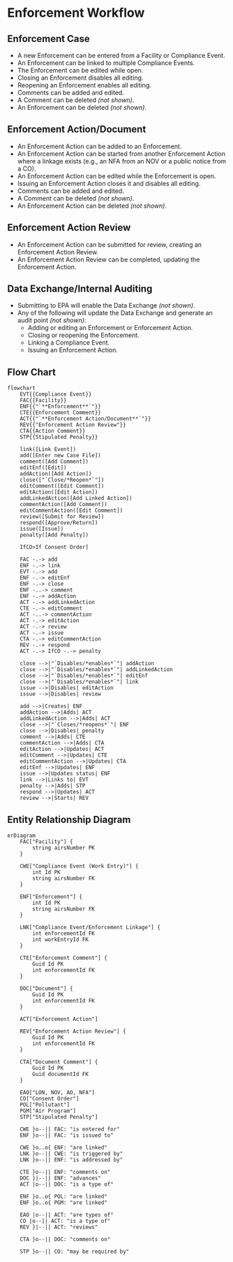 # Enforcement Workflow

## Enforcement Case

* A new Enforcement can be entered from a Facility or Compliance Event.
* An Enforcement can be linked to multiple Compliance Events.
* The Enforcement can be edited while open.
* Closing an Enforcement disables all editing.
* Reopening an Enforcement enables all editing.
* Comments can be added and edited.
* A Comment can be deleted *(not shown)*.
* An Enforcement can be deleted *(not shown)*.

## Enforcement Action/Document

* An Enforcement Action can be added to an Enforcement.
* An Enforcement Action can be started from another Enforcement Action where a linkage exists (e.g., an NFA from an NOV
  or a public notice from a CO).
* An Enforcement Action can be edited while the Enforcement is open.
* Issuing an Enforcement Action closes it and disables all editing.
* Comments can be added and edited.
* A Comment can be deleted *(not shown)*.
* An Enforcement Action can be deleted *(not shown)*.

## Enforcement Action Review

* An Enforcement Action can be submitted for review, creating an Enforcement Action Review.
* An Enforcement Action Review can be completed, updating the Enforcement Action.

## Data Exchange/Internal Auditing

* Submitting to EPA will enable the Data Exchange *(not shown)*.
* Any of the following will update the Data Exchange and generate an audit point *(not shown)*:
    * Adding or editing an Enforcement or Enforcement Action.
    * Closing or reopening the Enforcement.
    * Linking a Compliance Event.
    * Issuing an Enforcement Action.

## Flow Chart

```mermaid
flowchart
    EVT{{Compliance Event}}
    FAC{{Facility}}
    ENF{{"`**Enforcement**`"}}
    CTE{{Enforcement Comment}}
    ACT{{"`**Enforcement Action/Document**`"}}
    REV{{"Enforcement Action Review"}}
    CTA{{Action Comment}}
    STP{{Stipulated Penalty}}

    link([Link Event])
    add([Enter new Case File])
    comment([Add Comment])
    editEnf([Edit])
    addAction([Add Action])
    close(["`Close/*Reopen*`"])
    editComment([Edit Comment])
    editAction([Edit Action])
    addLinkedAction([Add Linked Action])
    commentAction([Add Comment])
    editCommentAction([Edit Comment])
    review([Submit for Review])
    respond([Approve/Return])
    issue([Issue])
    penalty([Add Penalty])

    IfCO>If Consent Order]

    FAC -.-> add
    ENF -.-> link
    EVT -.-> add
    ENF -.-> editEnf
    ENF -.-> close
    ENF -..-> comment
    ENF -.-> addAction
    ACT -.-> addLinkedAction
    CTE -.-> editComment
    ACT -..-> commentAction
    ACT -.-> editAction
    ACT -.-> review
    ACT -.-> issue
    CTA -.-> editCommentAction
    REV -.-> respond
    ACT -.-> IfCO -.-> penalty

    close -->|"`Disables/*enables*`"| addAction
    close -->|"`Disables/*enables*`"| addLinkedAction
    close -->|"`Disables/*enables*`"| editEnf
    close -->|"`Disables/*enables*`"| link
    issue -->|Disables| editAction
    issue -->|Disables| review

    add -->|Creates| ENF
    addAction -->|Adds| ACT
    addLinkedAction -->|Adds| ACT
    close -->|"`Closes/*reopens*`"| ENF
    close -->|Disables| penalty
    comment -->|Adds| CTE
    commentAction -->|Adds| CTA
    editAction -->|Updates| ACT
    editComment -->|Updates| CTE
    editCommentAction -->|Updates| CTA
    editEnf -->|Updates| ENF
    issue -->|Updates status| ENF
    link -->|Links to| EVT
    penalty -->|Adds| STP
    respond -->|Updates| ACT
    review -->|Starts| REV

```

## Entity Relationship Diagram

```mermaid
erDiagram
    FAC["Facility"] {
        string airsNumber PK
    }

    CWE["Compliance Event (Work Entry)"] {
        int Id PK
        string airsNumber FK
    }

    ENF["Enforcement"] {
        int Id PK
        string airsNumber FK
    }

    LNK["Compliance Event/Enforcement Linkage"] {
        int enforcementId FK
        int workEntryId FK
    }

    CTE["Enforcement Comment"] {
        Guid Id PK
        int enforcementId FK
    }

    DOC["Document"] {
        Guid Id PK
        int enforcementId FK
    }

    ACT["Enforcement Action"]

    REV["Enforcement Action Review"] {
        Guid Id PK
        int enforcementId FK
    }

    CTA["Document Comment"] {
        Guid Id PK
        Guid documentId FK
    }

    EAO["LON, NOV, AO, NFA"]
    CO["Consent Order"]
    POL["Pollutant"]
    PGM["Air Program"]
    STP["Stipulated Penalty"]

    CWE }o--|| FAC: "is entered for"
    ENF }o--|| FAC: "is issued to"

    CWE }o..o{ ENF: "are linked"
    LNK }o--|| CWE: "is triggered by"
    LNK }o--|| ENF: "is addressed by"

    CTE }o--|| ENF: "comments on"
    DOC }|--|| ENF: "advances"
    ACT |o--|| DOC: "is a type of"

    ENF }o..o{ POL: "are linked"
    ENF }o..o{ PGM: "are linked"

    EAO |o--|| ACT: "are types of"
    CO |o--|| ACT: "is a type of"
    REV }|--|| ACT: "reviews"
    
    CTA }o--|| DOC: "comments on"

    STP }o--|| CO: "may be required by"

```
